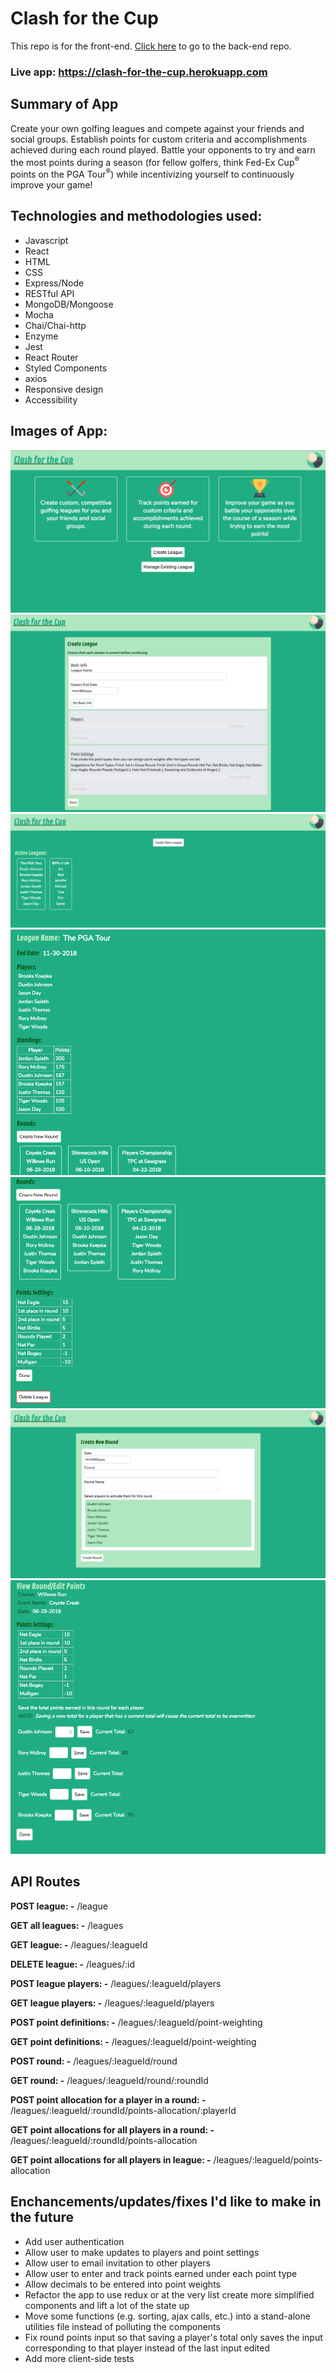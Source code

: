 # Clash for the Cup 
This repo is for the front-end. [Click here](https://github.com/RoundEm/Clash_for_the_Cup_back-end) to go to the back-end repo.

### Live app: https://clash-for-the-cup.herokuapp.com

## Summary of App
Create your own golfing leagues and compete against your friends and social groups. Establish points for custom criteria and accomplishments achieved during each round played. Battle your opponents to try and earn the most points during a season (for fellow golfers, think Fed-Ex Cup<sup>&#174;</sup> points on the PGA Tour<sup>&#174;</sup>) while incentivizing yourself to continuously improve your game!

## Technologies and methodologies used:
- Javascript
- React
- HTML
- CSS
- Express/Node
- RESTful API
- MongoDB/Mongoose
- Mocha
- Chai/Chai-http
- Enzyme
- Jest
- React Router
- Styled Components
- axios
- Responsive design
- Accessibility

## Images of App:
![alt text](/app_screenshots/Home.png "Home page")
![alt text](/app_screenshots/Create_League.png "Create a New League page")
![alt text](/app_screenshots/Dashboard.png "Dashboard page")
![alt text](/app_screenshots/League_Details_1.png "League Details (1st half of page)")
![alt text](/app_screenshots/League_Details_2.png "League Details (1st half of page)")
![alt text](/app_screenshots/Create_Round.png "Create a New Round page")
![alt text](/app_screenshots/View-Edit-Round.png "View/Edit Round page")

## API Routes
**POST league: -** /league

**GET all leagues: -** /leagues

**GET league: -** /leagues/:leagueId

**DELETE league: -** /leagues/:id

**POST league players: -** /leagues/:leagueId/players

**GET league players: -** /leagues/:leagueId/players

**POST point definitions: -** /leagues/:leagueId/point-weighting

**GET point definitions: -** /leagues/:leagueId/point-weighting

**POST round: -** /leagues/:leagueId/round

**GET round: -** /leagues/:leagueId/round/:roundId

**POST point allocation for a player in a round: -** /leagues/:leagueId/:roundId/points-allocation/:playerId

**GET point allocations for all players in a round: -** /leagues/:leagueId/:roundId/points-allocation

**GET point allocations for all players in league: -** /leagues/:leagueId/points-allocation

## Enchancements/updates/fixes I'd like to make in the future
- Add user authentication
- Allow user to make updates to players and point settings
- Allow user to email invitation to other players
- Allow user to enter and track points earned under each point type
- Allow decimals to be entered into point weights
- Refactor the app to use redux or at the very list create more simplified components and lift a lot of the state up
- Move some functions (e.g. sorting, ajax calls, etc.) into a stand-alone utilities file instead of polluting the components
- Fix round points input so that saving a player's total only saves the input corresponding to that player instead of the last input edited
- Add more client-side tests


